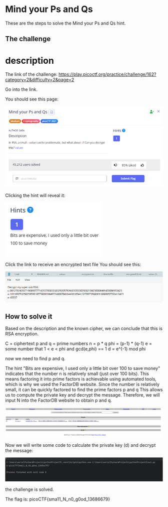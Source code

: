 # Mind your Ps and Qs
These are the steps to solve the Mind your Ps and Qs hint.

## The challenge

# description
The link of the challenge: https://play.picoctf.org/practice/challenge/162?category=2&difficulty=2&page=2

Go into the link.

You should see this page: 

![challenge](./img/challenge.png)  

Clicking the hint will reveal it:

![hint](./img/hint.png)  


Click the link to receive an encrypted text file
You should see this: 

![encryptedText](./img/encryptedText.png) 

## How to solve it
Based on the description and the known cipher, we can conclude that this is RSA encryption.

C = ciphertext
p and q = prime numbers
n = p * q
phi = (p-1) * (q-1)
e = some number that 1 < e < phi and gcd(e,phi) == 1 
d = e^(-1) mod phi

now we need to find p and q.

The hint "Bits are expensive, I used only a little bit over 100 to save money" indicates that the number n is
relatively small (just over 100 bits). This means factoring it into prime factors is achievable using automated
tools, which is why we used the FactorDB website. Since the number is relatively small, it can be quickly
factored to find the prime factors p and q This allows us to compute the private key and decrypt the message.
Therefore, we will input N into the FactorDB website to obtain p and q.

![FactorDB](./img/FactorDB.png)



Now we will write some code to calculate the private key (d) and decrypt the message:

![decryption](./img/decryption.png)

the challenge is solved.

The flag is: picoCTF{sma11_N_n0_g0od_13686679}